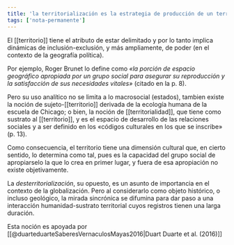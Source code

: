 ```yaml
---
title: 'la territorialización es la estrategia de producción de un territorio concreto, práctica y discursivamente'
tags: ['nota-permanente']
---
```


El [[territorio]] tiene el atributo de estar delimitado y por lo tanto implica dinámicas de inclusión-exclusión, y más ampliamente, de poder (en el contexto de la geografía política).

Por ejemplo, Roger Brunet lo define como *«la porción de espacio geográfico apropiada por un grupo social para asegurar su reproducción y la satisfacción de sus necesidades vitales»* (citado en la p. 8).

Pero su uso analítico no se limita a lo macrosocial (estados), tambien existe la noción de sujeto-[[territorio]] derivada de la ecología humana de la escuela de Chicago; o bien, la noción de [[territorialidad]], que tiene como sustrato al [[territorio]], y es el espacio de desarrollo de las relaciones sociales y a ser definido en los «códigos culturales en los que se inscribe» (p. 13). 

Como consecuencia, el territorio tiene una dimensión cultural que, en cierto sentido, lo determina como tal, pues es la capacidad del grupo social de apropiarselo la que lo crea en primer lugar, y fuera de esa apropiación no existe objetivamente. 

La *desterritorialización*, su opuesto, es un asunto de importancia en el contexto de la globalización. Pero al considerarlo como objeto histórico, o incluso geológico, la mirada sincrónica se difumina para dar paso a una interacción humanidad-sustrato territorial cuyos registros tienen una larga duración. 

Esta noción es apoyada por [[@duarteduarteSaberesVernaculosMayas2016|Duart Duarte et al. (2016)]]